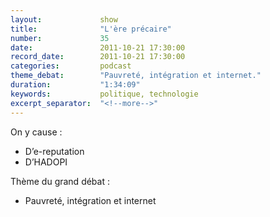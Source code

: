 ```yaml
---
layout:             show
title:              "L'ère précaire"
number:             35
date:               2011-10-21 17:30:00
record_date:        2011-10-21 17:30:00
categories:         podcast
theme_debat:        "Pauvreté, intégration et internet."
duration:           "1:34:09"
keywords:           politique, technologie
excerpt_separator:  "<!--more-->"
---
```



On y cause :

- D’e-reputation
- D’HADOPI

Thème du grand débat :

- Pauvreté, intégration et internet
